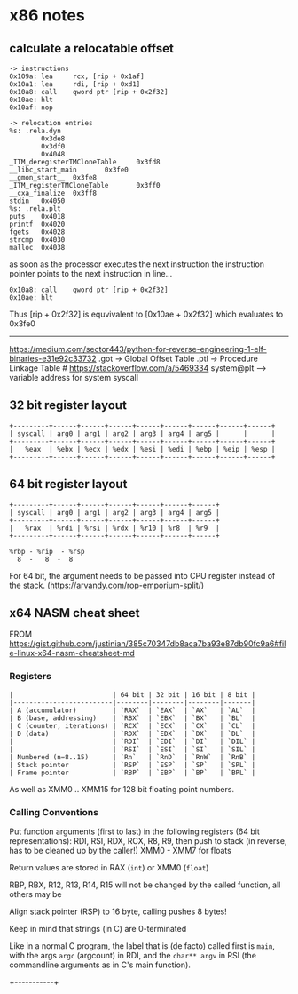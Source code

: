 # x86 notes

## calculate a relocatable offset

```text
-> instructions
0x109a: lea     rcx, [rip + 0x1af]
0x10a1: lea     rdi, [rip + 0xd1]
0x10a8: call    qword ptr [rip + 0x2f32]
0x10ae: hlt
0x10af: nop

-> relocation entries
%s: .rela.dyn
        0x3de8
        0x3df0
        0x4048
_ITM_deregisterTMCloneTable     0x3fd8
__libc_start_main       0x3fe0
__gmon_start__  0x3fe8
_ITM_registerTMCloneTable       0x3ff0
__cxa_finalize  0x3ff8
stdin   0x4050
%s: .rela.plt
puts    0x4018
printf  0x4020
fgets   0x4028
strcmp  0x4030
malloc  0x4038
```


as soon as the processor executes the next instruction the instruction pointer points to the next instruction in line...

``` text
0x10a8: call    qword ptr [rip + 0x2f32]
0x10ae: hlt
```

Thus [rip + 0x2f32] is equvivalent to [0x10ae + 0x2f32] which evaluates to 0x3fe0

---

https://medium.com/sector443/python-for-reverse-engineering-1-elf-binaries-e31e92c33732
.got -> Global Offset Table
.ptl -> Procedure Linkage Table # https://stackoverflow.com/a/5469334
system@plt --> variable address for system syscall

## 32 bit register layout

```text
+---------+------+------+------+------+------+------+------+------+
| syscall | arg0 | arg1 | arg2 | arg3 | arg4 | arg5 |      |      |
+---------+------+------+------+------+------+------+------+------+
|   %eax  | %ebx | %ecx | %edx | %esi | %edi | %ebp | %eip | %esp |
+---------+------+------+------+------+------+------+------+------+
```

## 64 bit register layout

```text
+---------+------+------+------+------+------+------+
| syscall | arg0 | arg1 | arg2 | arg3 | arg4 | arg5 |
+---------+------+------+------+------+------+------+
|   %rax  | %rdi | %rsi | %rdx | %r10 | %r8  | %r9  |
+---------+------+------+------+------+------+------+

%rbp - %rip  - %rsp
  8  -   8  -  8
```

For 64 bit, the argument needs to be passed into CPU register instead of the stack. (https://arvandy.com/rop-emporium-split/)


## x64 NASM cheat sheet

FROM https://gist.github.com/justinian/385c70347db8aca7ba93e87db90fc9a6#file-linux-x64-nasm-cheatsheet-md

### Registers

```text
|                         | 64 bit | 32 bit | 16 bit | 8 bit |
|-------------------------|--------|--------|--------|-------|
| A (accumulator)         | `RAX`  | `EAX`  | `AX`   | `AL`  |
| B (base, addressing)    | `RBX`  | `EBX`  | `BX`   | `BL`  |
| C (counter, iterations) | `RCX`  | `ECX`  | `CX`   | `CL`  |
| D (data)                | `RDX`  | `EDX`  | `DX`   | `DL`  |
|                         | `RDI`  | `EDI`  | `DI`   | `DIL` |
|                         | `RSI`  | `ESI`  | `SI`   | `SIL` |
| Numbered (n=8..15)      | `Rn`   | `RnD`  | `RnW`  | `RnB` |
| Stack pointer           | `RSP`  | `ESP`  | `SP`   | `SPL` |
| Frame pointer           | `RBP`  | `EBP`  | `BP`   | `BPL` |
```

As well as XMM0 .. XMM15 for 128 bit floating point numbers.


### Calling Conventions

Put function arguments (first to last) in the following registers (64 bit
representations): RDI, RSI, RDX, RCX, R8, R9, then push to stack (in reverse,
has to be cleaned up by the caller!) XMM0 - XMM7 for floats

Return values are stored in RAX (`int`) or XMM0 (`float`)

RBP, RBX, R12, R13, R14, R15 will not be changed by the called function, all
others may be

Align stack pointer (RSP) to 16 byte, calling pushes 8 bytes!

Keep in mind that strings (in C) are 0-terminated

Like in a normal C program, the label that is (de facto) called first is
`main`, with the args `argc` (argcount) in RDI, and the `char** argv` in RSI
(the commandline arguments as in C's main function).

+-----------+

